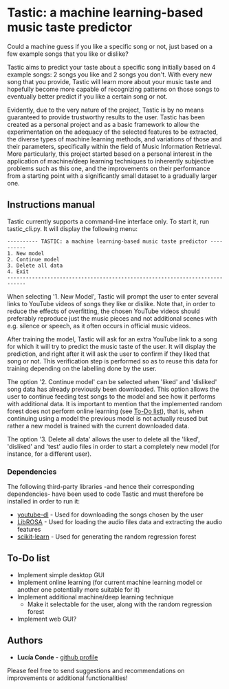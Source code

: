 # Tastic: a machine learning-based music taste predictor

Could a machine guess if you like a specific song or not, just based on a few example songs that you like or dislike?

Tastic aims to predict your taste about a specific song initially based on 4 example songs: 2 songs you like and 2 songs you don't. With every new song that you provide, Tastic will learn more about your music taste and hopefully become more capable of recognizing patterns on those songs to eventually better predict if you like a certain song or not.

Evidently, due to the very nature of the project, Tastic is by no means guaranteed to provide trustworthy results to the user. Tastic has been created as a personal project and as a basic framework to allow the experimentation on the adequacy of the selected features to be extracted, the diverse types of machine learning methods, and variations of those and their parameters,
specifically within the field of Music Information Retrieval. More particularly, this project started based on a personal interest in the application of machine/deep learning techniques to inherently subjective problems such as this one, and the improvements on their performance from a starting point with a significantly small dataset to a gradually larger one.

## Instructions manual
Tastic currently supports a command-line interface only. To start it, run tastic_cli.py. It will display the following menu:

```
---------- TASTIC: a machine learning-based music taste predictor ----------
1. New model
2. Continue model
3. Delete all data
4. Exit
----------------------------------------------------------------------------
```
When selecting '1. New Model', Tastic will prompt the user to enter several links to YouTube videos of songs they like or dislike. Note that, in order to reduce the effects of overfitting, the chosen YouTube videos should preferably reproduce just the music pieces and not additional scenes with e.g. silence or speech, as it often occurs in official music videos.

After training the model, Tastic will ask for an extra YouTube link to a song for which it will try to predict the music taste of the user. It will display the prediction, and right after it will ask the user to confirm if they liked that song or not. This verification step is performed so as to reuse this data for training depending on the labelling done by the user.

The option '2. Continue model' can be selected when 'liked' and 'disliked' song data has already previously been downloaded. This option allows the user to continue feeding test songs to the model and see how it performs with additional data. It is important to mention that the implemented random forest does not perform online learning (see [To-Do list](https://github.com/luciaconde/Tastic/blob/master/README.md#to-do-list)), that is, when continuing using a model the previous model is not actually reused but rather a new model is trained with the current downloaded data.

The option '3. Delete all data' allows the user to delete all the 'liked', 'disliked' and 'test' audio files in order to start a completely new model (for instance, for a different user).

### Dependencies

The following third-party libraries -and hence their corresponding dependencies- have been used to code Tastic and must therefore be installed in order to run it:

* [youtube-dl](https://github.com/rg3/youtube-dl) - Used for downloading the songs chosen by the user
* [LibROSA](https://github.com/librosa/librosa) - Used for loading the audio files data and extracting the audio features
* [scikit-learn](https://github.com/scikit-learn/scikit-learn) - Used for generating the random regression forest 

## To-Do list
* Implement simple desktop GUI
* Implement online learning (for current machine learning model or another one potentially more suitable for it)
* Implement additional machine/deep learning technique
  * Make it selectable for the user, along with the random regression forest 
* Implement web GUI?

## Authors

* **Lucía Conde**  - [github profile](https://github.com/luciaconde)

Please feel free to send suggestions and recommendations on improvements or additional functionalities!
